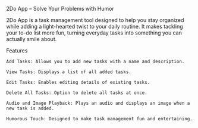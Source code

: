 2Do App – Solve Your Problems with Humor

2Do App is a task management tool designed to help you stay organized while adding a light-hearted twist to your daily routine. It makes tackling your to-do list more fun, turning everyday tasks into something you can actually smile about.

Features

    Add Tasks: Allows you to add new tasks with a name and description.

    View Tasks: Displays a list of all added tasks.

    Edit Tasks: Enables editing details of existing tasks.

    Delete All Tasks: Option to delete all tasks at once.

    Audio and Image Playback: Plays an audio and displays an image when a new task is added.

    Humorous Touch: Designed to make task management fun and entertaining.

    

